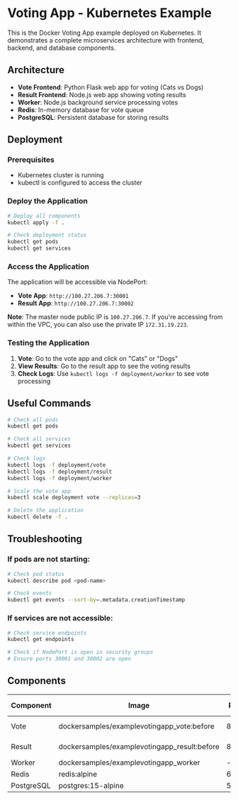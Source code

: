 # Voting App - Kubernetes Example

This is the Docker Voting App example deployed on Kubernetes. It demonstrates a complete microservices architecture with frontend, backend, and database components.

## Architecture

- **Vote Frontend**: Python Flask web app for voting (Cats vs Dogs)
- **Result Frontend**: Node.js web app showing voting results
- **Worker**: Node.js background service processing votes
- **Redis**: In-memory database for vote queue
- **PostgreSQL**: Persistent database for storing results

## Deployment

### Prerequisites
- Kubernetes cluster is running
- kubectl is configured to access the cluster

### Deploy the Application

```bash
# Deploy all components
kubectl apply -f .

# Check deployment status
kubectl get pods
kubectl get services
```

### Access the Application

The application will be accessible via NodePort:

- **Vote App**: `http://100.27.206.7:30001`
- **Result App**: `http://100.27.206.7:30002`

**Note**: The master node public IP is `100.27.206.7`. If you're accessing from within the VPC, you can also use the private IP `172.31.19.223`.

### Testing the Application

1. **Vote**: Go to the vote app and click on "Cats" or "Dogs"
2. **View Results**: Go to the result app to see the voting results
3. **Check Logs**: Use `kubectl logs -f deployment/worker` to see vote processing

## Useful Commands

```bash
# Check all pods
kubectl get pods

# Check all services
kubectl get services

# Check logs
kubectl logs -f deployment/vote
kubectl logs -f deployment/result
kubectl logs -f deployment/worker

# Scale the vote app
kubectl scale deployment vote --replicas=3

# Delete the application
kubectl delete -f .
```

## Troubleshooting

### If pods are not starting:
```bash
# Check pod status
kubectl describe pod <pod-name>

# Check events
kubectl get events --sort-by=.metadata.creationTimestamp
```

### If services are not accessible:
```bash
# Check service endpoints
kubectl get endpoints

# Check if NodePort is open in security groups
# Ensure ports 30001 and 30002 are open
```

## Components

| Component | Image | Port | Service Type |
|-----------|-------|------|--------------|
| Vote | dockersamples/examplevotingapp_vote:before | 80 | NodePort (30001) |
| Result | dockersamples/examplevotingapp_result:before | 80 | NodePort (30002) |
| Worker | dockersamples/examplevotingapp_worker | - | None |
| Redis | redis:alpine | 6379 | ClusterIP |
| PostgreSQL | postgres:15-alpine | 5432 | ClusterIP |
